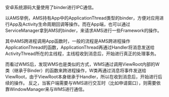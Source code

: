 安卓系统源码大量使用了binder进行IPC通信。

以AMS举例，AMS持有App中的ApplicationThread类型的binder，方便对应用进行App及Activity生命周期回调等操作。而在App端，也可以通过ServiceManager拿到AMS的binder，来请求AMS进行一些Framework的操作。

其中AMS跨进程调用App函数时，一般的流程是AMS跨进程操作ApplicationThread的函数，ApplicationThread再通过Handler将消息发送给ActivityThread所在的主线程，主线程收到消息后，开始进行真正的处理事务。

而看过WMS后，发现WMS也是类似的方式，WMS通过调用ViewRoot内部的W类（继承于Binder）的函数来跨进程操作，W类再通过消息将事件发送给ViewRoot，由于ViewRoot本身继承于Handler，所以在收到消息后，开始进行后续的操作。
反之，当客户端需要与WMS进行交互时（比如申请窗口），则需要依靠WindowManager来与WMS进行通信。